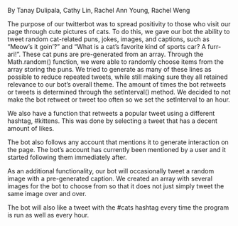 By Tanay Dulipala, Cathy Lin, Rachel Ann Young, Rachel Weng

The purpose of our twitterbot was to spread positivity to those who visit our page through cute pictures of cats. To do this, we gave our bot the ability to tweet random cat-related puns, jokes, images, and captions, such as “Meow’s it goin’?” and “What is a cat’s favorite kind of sports car? A furr-ari!”. These cat puns are pre-generated from an array. Through the Math.random() function, we were able to randomly choose items from the array storing the puns. We tried to generate as many of these lines as possible to reduce repeated tweets, while still making sure they all retained relevance to our bot’s overall theme. The amount of times the bot retweets or tweets is determined through the setInterval() method. We decided to not make the bot retweet or tweet too often so we set the setInterval to an hour.

We also have a function that retweets a popular tweet using a different hashtag, #kittens.  This was done by selecting a tweet that has a decent amount of likes.  

The bot also follows any account that mentions it to generate interaction on the page.  The bot’s account has currently been mentioned by a user and it started following them immediately after.  

As an additional functionality, our bot will occasionally tweet a random image with a pre-generated caption.  We created an array with several images for the bot to choose from so that it does not just simply tweet the same image over and over.

The bot will also like a tweet with the #cats hashtag every time the program is run as well as every hour.  

